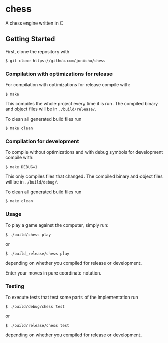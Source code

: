 # chess

A chess engine written in C

## Getting Started

First, clone the repository with
```
$ git clone https://github.com/jonicho/chess
```

### Compilation with optimizations for release

For compilation with optimizations for release compile with:
```
$ make
```
This compiles the whole project every time it is run.
The compiled binary and object files will be in `./build/release/`.

To clean all generated build files run
```
$ make clean
```

### Compilation for development

To compile without optimizations and with debug symbols for development compile with:
```
$ make DEBUG=1
```
This only compiles files that changed.
The compiled binary and object files will be in `./build/debug/`.

To clean all generated build files run
```
$ make clean
```

### Usage
To play a game against the computer, simply run:
```
$ ./build/chess play
```
or 
```
$ ./build_release/chess play
```
depending on whether you compiled for release or development.

Enter your moves in pure coordinate notation.

### Testing

To execute tests that test some parts of the implementation run
```
$ ./build/debug/chess test
```
or
```
$ ./build/release/chess test
```
depending on whether you compiled for release or development.
